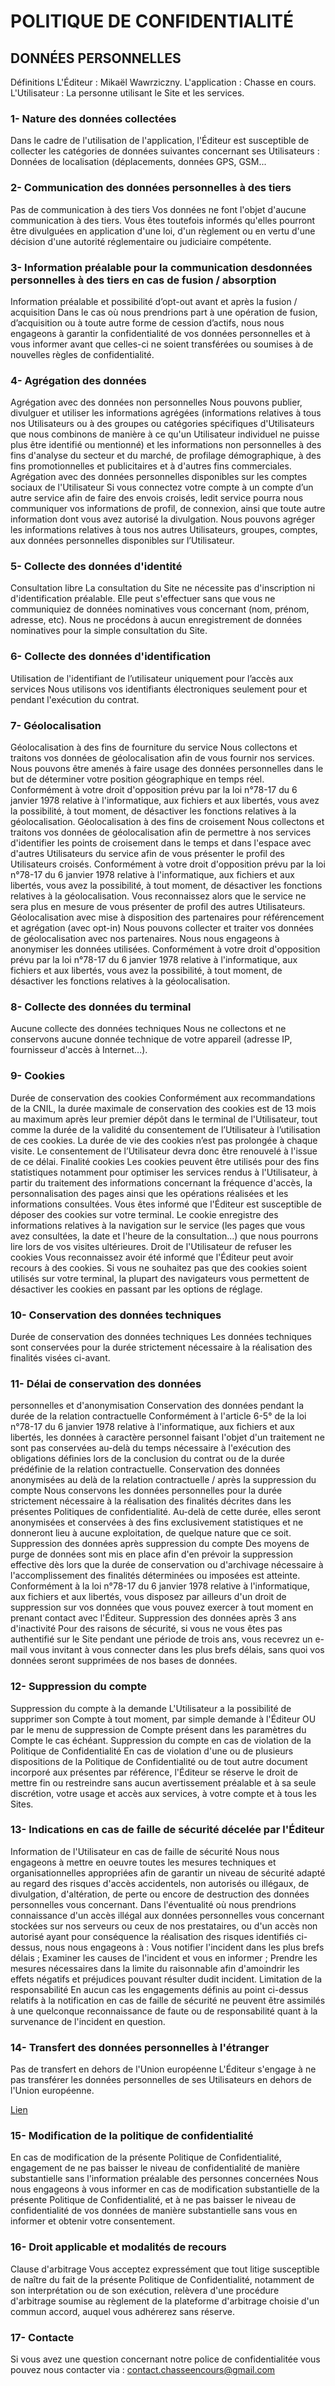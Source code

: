 POLITIQUE DE CONFIDENTIALITÉ
============================

## DONNÉES PERSONNELLES

Définitions
L'Éditeur : Mikaël Wawrziczny.
L'application : Chasse en cours.
L'Utilisateur : La personne utilisant le Site et les services.

### 1- Nature des données collectées

Dans le cadre de l'utilisation de l'application, l'Éditeur est susceptible de collecter les catégories
de données suivantes concernant ses Utilisateurs :
Données de localisation (déplacements, données GPS, GSM...

### 2- Communication des données personnelles à des tiers

Pas de communication à des tiers
Vos données ne font l'objet d'aucune communication à des tiers. Vous êtes toutefois informés
qu'elles pourront être divulguées en application d'une loi, d'un règlement ou en vertu d'une
décision d'une autorité réglementaire ou judiciaire compétente.

### 3- Information préalable pour la communication desdonnées personnelles à des tiers en cas de fusion / absorption

Information préalable et possibilité d’opt-out avant et après la fusion / acquisition
Dans le cas où nous prendrions part à une opération de fusion, d’acquisition ou à toute autre
forme de cession d’actifs, nous nous engageons à garantir la confidentialité de vos données
personnelles et à vous informer avant que celles-ci ne soient transférées ou soumises à de
nouvelles règles de confidentialité.

### 4- Agrégation des données

Agrégation avec des données non personnelles
Nous pouvons publier, divulguer et utiliser les informations agrégées (informations relatives à
tous nos Utilisateurs ou à des groupes ou catégories spécifiques d'Utilisateurs que nous
combinons de manière à ce qu'un Utilisateur individuel ne puisse plus être identifié ou
mentionné) et les informations non personnelles à des fins d'analyse du secteur et du marché,
de profilage démographique, à des fins promotionnelles et publicitaires et à d'autres fins
commerciales.
Agrégation avec des données personnelles disponibles sur les comptes sociaux de
l'Utilisateur
Si vous connectez votre compte à un compte d’un autre service afin de faire des envois croisés,
ledit service pourra nous communiquer vos informations de profil, de connexion, ainsi que toute
autre information dont vous avez autorisé la divulgation. Nous pouvons agréger les informations
relatives à tous nos autres Utilisateurs, groupes, comptes, aux données personnelles disponibles
sur l’Utilisateur.

### 5- Collecte des données d'identité

Consultation libre
La consultation du Site ne nécessite pas d'inscription ni d'identification préalable. Elle peut
s'effectuer sans que vous ne communiquiez de données nominatives vous concernant (nom,
prénom, adresse, etc). Nous ne procédons à aucun enregistrement de données nominatives
pour la simple consultation du Site.

### 6- Collecte des données d'identification

Utilisation de l'identifiant de l’utilisateur uniquement pour l’accès aux services
Nous utilisons vos identifiants électroniques seulement pour et pendant l'exécution du contrat.

### 7- Géolocalisation

Géolocalisation à des fins de fourniture du service
Nous collectons et traitons vos données de géolocalisation afin de vous fournir nos services.
Nous pouvons être amenés à faire usage des données personnelles dans le but de déterminer
votre position géographique en temps réel. Conformément à votre droit d'opposition prévu par la
loi n°78-17 du 6 janvier 1978 relative à l'informatique, aux fichiers et aux libertés, vous avez la
possibilité, à tout moment, de désactiver les fonctions relatives à la géolocalisation.
Géolocalisation à des fins de croisement
Nous collectons et traitons vos données de géolocalisation afin de permettre à nos services
d'identifier les points de croisement dans le temps et dans l'espace avec d'autres Utilisateurs du
service afin de vous présenter le profil des Utilisateurs croisés. Conformément à votre droit
d'opposition prévu par la loi n°78-17 du 6 janvier 1978 relative à l'informatique, aux fichiers et
aux libertés, vous avez la possibilité, à tout moment, de désactiver les fonctions relatives à la
géolocalisation. Vous reconnaissez alors que le service ne sera plus en mesure de vous
présenter de profil des autres Utilisateurs.
Géolocalisation avec mise à disposition des partenaires pour référencement et agrégation
(avec opt-in)
Nous pouvons collecter et traiter vos données de géolocalisation avec nos partenaires. Nous
nous engageons à anonymiser les données utilisées. Conformément à votre droit d'opposition
prévu par la loi n°78-17 du 6 janvier 1978 relative à l'informatique, aux fichiers et aux libertés,
vous avez la possibilité, à tout moment, de désactiver les fonctions relatives à la
géolocalisation.

### 8- Collecte des données du terminal

Aucune collecte des données techniques
Nous ne collectons et ne conservons aucune donnée technique de votre appareil (adresse IP,
fournisseur d'accès à Internet...).

### 9- Cookies

Durée de conservation des cookies
Conformément aux recommandations de la CNIL, la durée maximale de conservation des
cookies est de 13 mois au maximum après leur premier dépôt dans le terminal de l'Utilisateur,
tout comme la durée de la validité du consentement de l’Utilisateur à l’utilisation de ces cookies.
La durée de vie des cookies n’est pas prolongée à chaque visite. Le consentement de
l’Utilisateur devra donc être renouvelé à l'issue de ce délai.
Finalité cookies
Les cookies peuvent être utilisés pour des fins statistiques notamment pour optimiser les
services rendus à l'Utilisateur, à partir du traitement des informations concernant la fréquence
d'accès, la personnalisation des pages ainsi que les opérations réalisées et les informations
consultées.
Vous êtes informé que l'Éditeur est susceptible de déposer des cookies sur votre terminal. Le
cookie enregistre des informations relatives à la navigation sur le service (les pages que vous
avez consultées, la date et l'heure de la consultation...) que nous pourrons lire lors de vos visites
ultérieures.
Droit de l'Utilisateur de refuser les cookies
Vous reconnaissez avoir été informé que l'Éditeur peut avoir recours à des cookies. Si vous ne
souhaitez pas que des cookies soient utilisés sur votre terminal, la plupart des navigateurs vous
permettent de désactiver les cookies en passant par les options de réglage.

### 10- Conservation des données techniques

Durée de conservation des données techniques
Les données techniques sont conservées pour la durée strictement nécessaire à la réalisation
des finalités visées ci-avant.

### 11- Délai de conservation des données

personnelles et d'anonymisation
Conservation des données pendant la durée de la relation contractuelle
Conformément à l'article 6-5° de la loi n°78-17 du 6 janvier 1978 relative à l'informatique, aux
fichiers et aux libertés, les données à caractère personnel faisant l'objet d'un traitement ne sont
pas conservées au-delà du temps nécessaire à l'exécution des obligations définies lors de la
conclusion du contrat ou de la durée prédéfinie de la relation contractuelle.
Conservation des données anonymisées au delà de la relation contractuelle / après la
suppression du compte
Nous conservons les données personnelles pour la durée strictement nécessaire à la réalisation
des finalités décrites dans les présentes Politiques de confidentialité. Au-delà de cette durée,
elles seront anonymisées et conservées à des fins exclusivement statistiques et ne donneront
lieu à aucune exploitation, de quelque nature que ce soit.
Suppression des données après suppression du compte
Des moyens de purge de données sont mis en place afin d'en prévoir la suppression effective
dès lors que la durée de conservation ou d'archivage nécessaire à l'accomplissement des
finalités déterminées ou imposées est atteinte. Conformément à la loi n°78-17 du 6 janvier 1978
relative à l'informatique, aux fichiers et aux libertés, vous disposez par ailleurs d'un droit de
suppression sur vos données que vous pouvez exercer à tout moment en prenant contact avec
l'Éditeur.
Suppression des données après 3 ans d'inactivité
Pour des raisons de sécurité, si vous ne vous êtes pas authentifié sur le Site pendant une 
période de trois ans, vous recevrez un e-mail vous invitant à vous connecter dans les plus brefs
délais, sans quoi vos données seront supprimées de nos bases de données.


### 12- Suppression du compte

Suppression du compte à la demande
L'Utilisateur a la possibilité de supprimer son Compte à tout moment, par simple demande à
l'Éditeur OU par le menu de suppression de Compte présent dans les paramètres du Compte le
cas échéant.
Suppression du compte en cas de violation de la Politique de Confidentialité
En cas de violation d'une ou de plusieurs dispositions de la Politique de Confidentialité ou de tout
autre document incorporé aux présentes par référence, l'Éditeur se réserve le droit de mettre fin
ou restreindre sans aucun avertissement préalable et à sa seule discrétion, votre usage et accès
aux services, à votre compte et à tous les Sites.
 
### 13- Indications en cas de faille de sécurité décelée par l'Éditeur

Information de l'Utilisateur en cas de faille de sécurité
Nous nous engageons à mettre en oeuvre toutes les mesures techniques et organisationnelles
appropriées afin de garantir un niveau de sécurité adapté au regard des risques d'accès
accidentels, non autorisés ou illégaux, de divulgation, d'altération, de perte ou encore de
destruction des données personnelles vous concernant. Dans l'éventualité où nous prendrions
connaissance d'un accès illégal aux données personnelles vous concernant stockées sur nos
serveurs ou ceux de nos prestataires, ou d'un accès non autorisé ayant pour conséquence la
réalisation des risques identifiés ci-dessus, nous nous engageons à :
Vous notifier l'incident dans les plus brefs délais ;
Examiner les causes de l'incident et vous en informer ;
Prendre les mesures nécessaires dans la limite du raisonnable afin d'amoindrir les effets négatifs
et préjudices pouvant résulter dudit incident.
Limitation de la responsabilité
En aucun cas les engagements définis au point ci-dessus relatifs à la notification en cas de faille
de sécurité ne peuvent être assimilés à une quelconque reconnaissance de faute ou de
responsabilité quant à la survenance de l'incident en question.

### 14- Transfert des données personnelles à l'étranger

Pas de transfert en dehors de l'Union européenne
L'Éditeur s'engage à ne pas transférer les données personnelles de ses Utilisateurs en dehors
de l'Union européenne.

[Lien](https://www.cnil.fr/fr/la-protection-des-donnees-dans-le-mondehttps://www.cnil.fr/fr/la-protectiondes-donnees-dans-le-monde)

### 15- Modification de la politique de confidentialité
En cas de modification de la présente Politique de Confidentialité, engagement de ne pas
baisser le niveau de confidentialité de manière substantielle sans l'information préalable 
des personnes concernées
Nous nous engageons à vous informer en cas de modification substantielle de la présente
Politique de Confidentialité, et à ne pas baisser le niveau de confidentialité de vos données de
manière substantielle sans vous en informer et obtenir votre consentement.

### 16- Droit applicable et modalités de recours

Clause d'arbitrage
Vous acceptez expressément que tout litige susceptible de naître du fait de la présente Politique
de Confidentialité, notamment de son interprétation ou de son exécution, relèvera d'une
procédure d'arbitrage soumise au règlement de la plateforme d'arbitrage choisie d'un commun
accord, auquel vous adhérerez sans réserve.

### 17- Contacte
Si vous avez une question concernant notre police de confidentialitée vous pouvez nous contacter via : 
contact.chasseencours@gmail.com
